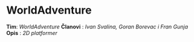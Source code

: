 # WorldAdventure
**Tim**: *WorldAdventure*
**Članovi** : *Ivan Svalina, Goran Borevac i Fran Gunja*
**Opis** : *2D platformer*
